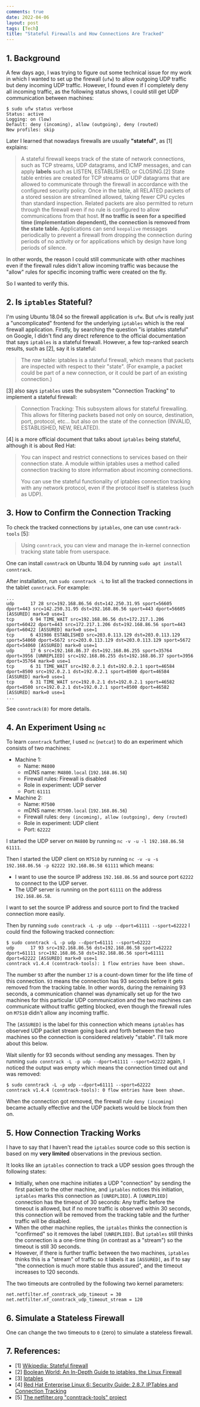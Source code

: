 ```yaml
---
comments: true
date: 2022-04-06
layout: post
tags: [Tech]
title: "Stateful Firewalls and How Connections Are Tracked"
---
```


## 1. Background

A few days ago, I was trying to figure out some technical issue for my work in which I wanted to set up the firewall (`ufw`) to allow outgoing UDP traffic but deny incoming UDP traffic. However, I found even if I completely deny all incoming traffic, as the following status shows, I could still get UDP communication between machines:

```
$ sudo ufw status verbose
Status: active
Logging: on (low)
Default: deny (incoming), allow (outgoing), deny (routed)
New profiles: skip
```

Later I learned that nowadays firewalls are usually **"stateful"**, as [1] explains:

> A stateful firewall keeps track of the state of network connections, such as TCP streams, UDP datagrams, and ICMP messages, and can apply **labels** such as LISTEN, ESTABLISHED, or CLOSING.[2] State table entries are created for TCP streams or UDP datagrams that are allowed to communicate through the firewall in accordance with the configured security policy. Once in the table, all RELATED packets of a stored session are streamlined allowed, taking fewer CPU cycles than standard inspection. Related packets are also permitted to return through the firewall even if no rule is configured to allow communications from that host. **If no traffic is seen for a specified time (implementation dependent), the connection is removed from the state table.** Applications can send `keepalive` messages periodically to prevent a firewall from dropping the connection during periods of no activity or for applications which by design have long periods of silence. 

In other words, the reason I could still communicate with other machines even if the firewall rules didn't allow incoming traffic was because the "allow" rules for specific incoming traffic were created on the fly.

So I wanted to verify this.

## 2. Is `iptables` Stateful?

I'm using Ubuntu 18.04 so the firewall application is `ufw`. But `ufw` is really just a "uncomplicated" frontend for the underlying `iptables` which is the real firewall application. Firstly, by searching the question "is iptables stateful" on Google, I didn't find any direct reference to the official documentation that says `iptables` is a stateful firewall. However, a few top-ranked search results, such as [2], say it is stateful:

> The _raw_ table: iptables is a stateful firewall, which means that packets are inspected with respect to their "state". (For example, a packet could be part of a new connection, or it could be part of an existing connection.)

[3] also says `iptables` uses the subsystem "Connection Tracking" to implement a stateful firewall:

> Connection Tracking: This subsystem allows for stateful firewalling. This allows for filtering packets based not only on source, destination, port, protocol, etc... but also on the state of the connection (INVALID, ESTABLISHED, NEW, RELATED).

[4] is a more official document that talks about `iptables` being stateful, although it is about Red Hat:

> You can inspect and restrict connections to services based on their connection state. A module within iptables uses a method called connection tracking to store information about incoming connections.
>
> You can use the stateful functionality of iptables connection tracking with any network protocol, even if the protocol itself is stateless (such as UDP).

## 3. How to Confirm the Connection Tracking

To check the tracked connections by `iptables`, one can use `conntrack-tools` [5]:

> Using `conntrack`, you can view and manage the in-kernel connection tracking state table from userspace.

One can install `conntrack` on Ubuntu 18.04 by running `sudo apt install conntrack`.

After installation, run `sudo conntrack -L` to list all the tracked connections in the tablet `conntrack`. For example:

```
...
udp      17 28 src=192.168.86.56 dst=142.250.31.95 sport=56605 dport=443 src=142.250.31.95 dst=192.168.86.56 sport=443 dport=56605 [ASSURED] mark=0 use=1
tcp      6 94 TIME_WAIT src=192.168.86.56 dst=172.217.1.206 sport=60422 dport=443 src=172.217.1.206 dst=192.168.86.56 sport=443 dport=60422 [ASSURED] mark=0 use=1
tcp      6 431986 ESTABLISHED src=203.0.113.129 dst=203.0.113.129 sport=54060 dport=5672 src=203.0.113.129 dst=203.0.113.129 sport=5672 dport=54060 [ASSURED] mark=0 use=1
udp      17 6 src=192.168.86.37 dst=192.168.86.255 sport=35764 dport=3956 [UNREPLIED] src=192.168.86.255 dst=192.168.86.37 sport=3956 dport=35764 mark=0 use=1
tcp      6 31 TIME_WAIT src=192.0.2.1 dst=192.0.2.1 sport=46584 dport=8500 src=192.0.2.1 dst=192.0.2.1 sport=8500 dport=46584 [ASSURED] mark=0 use=1
tcp      6 31 TIME_WAIT src=192.0.2.1 dst=192.0.2.1 sport=46582 dport=8500 src=192.0.2.1 dst=192.0.2.1 sport=8500 dport=46582 [ASSURED] mark=0 use=1
...
```

See `conntrack(8)` for more details.

## 4. An Experiment Using `nc`

To learn `conntrack` further, I used `nc` (`netcat`) to do an experiment which consists of two machines:

- Machine 1:
  - Name: `M4800`
  - mDNS name: `M4800.local` (`192.168.86.58`)
  - Firewall rules: Firewall is disabled
  - Role in experiment: UDP server
  - Port: `61111`
- Machine 2:
  - Name: `M7500`
  - mDNS name: `M7500.local` (`192.168.86.56`)
  - Firewall rules: `deny (incoming), allow (outgoing), deny (routed)`
  - Role in experiment: UDP client
  - Port: `62222`

I started the UDP server on `M4800` by running `nc -v -u -l 192.168.86.58 61111`.

Then I started the UDP client on `M7510` by running `nc -v -u -s 192.168.86.56 -p 62222 192.168.86.58 61111` which means:
- I want to use the source IP address `192.168.86.56` and source port `62222` to connect to the UDP server.
- The UDP server is running on the port `61111` on the address `192.168.86.58`.

I want to set the source IP address and source port to find the tracked connection more easily.

Then by running `sudo conntrack -L -p udp --dport=61111 --sport=62222` I could find the following tracked connection:

```
$ sudo conntrack -L -p udp --dport=61111 --sport=62222
udp      17 93 src=192.168.86.56 dst=192.168.86.58 sport=62222 dport=61111 src=192.168.86.58 dst=192.168.86.56 sport=61111 dport=62222 [ASSURED] mark=0 use=1
conntrack v1.4.4 (conntrack-tools): 1 flow entries have been shown.
```

The number `93` after the number `17` is a count-down timer for the life time of this connection. `93` means the connection has 93 seconds before it gets removed from the tracking table. In other words, during the remaining 93 seconds, a communication channel was dynamically set up for the two machines for this particular UDP communication and the two machines can communicate without traffic getting blocked, even though the firewall rules on `M7510` didn't allow any incoming traffic.

The `[ASSURED]` is the label for this connection which means `iptables` has observed UDP packet stream going back and forth between the two machines so the connection is considered relatively "stable". I'll talk more about this below.

Wait silently for 93 seconds without sending any messages. Then by running `sudo conntrack -L -p udp --dport=61111 --sport=62222` again, I noticed the output was empty which means the connection timed out and was removed:

```
$ sudo conntrack -L -p udp --dport=61111 --sport=62222
conntrack v1.4.4 (conntrack-tools): 0 flow entries have been shown.
```

When the connection got removed, the firewall rule `deny (incoming)` became actually effective and the UDP packets would be block from then on.

## 5. How Connection Tracking Works

I have to say that I haven't read the `iptables` source code so this section is based on my **very limited** observations in the previous section.

It looks like an `iptables` connection to track a UDP session goes through the following states:

- Initially, when one machine initiates a UDP "connection" by sending the first packet to the other machine, and `iptables` notices this initiation, `iptables` marks this connection as `[UNREPLIED]`. A `[UNREPLIED]` connection has the timeout of 30 seconds: Any traffic before the timeout is allowed, but if no more traffic is observed within 30 seconds, this connection will be removed from the tracking table and the further traffic will be disabled.
- When the other machine replies, the `iptables` thinks the connection is "confirmed" so it removes the label `[UNREPLIED]`. But `iptables` still thinks the connection is a one-time thing (in contrast as a "stream") so the timeout is still 30 seconds.
- However, if there is further traffic between the two machines, `iptables` thinks this is a "stream" of traffic so it labels it as `[ASSURED]`, as if to say "the connection is much more stable thus assured", and the timeout increases to 120 seconds.

The two timeouts are controlled by the following two kernel parameters:

```
net.netfilter.nf_conntrack_udp_timeout = 30
net.netfilter.nf_conntrack_udp_timeout_stream = 120
```

## 6. Simulate a Stateless Firewall

One can change the two timeouts to `0` (zero) to simulate a stateless firewall.

## 7. References:
- [1] [Wikipedia: Stateful firewall](https://en.wikipedia.org/wiki/Stateful_firewall)
- [2] [Boolean World: An In-Depth Guide to iptables, the Linux Firewall](https://www.booleanworld.com/depth-guide-iptables-linux-firewall/)
- [3] [Iptables](https://ww2.cs.fsu.edu/~bogdanov/SysAdminSp04/Agenda/week15/iptables_lecture.html)
- [4] [Red Hat Enterprise Linux 6: Security Guide: 2.8.7. IPTables and Connection Tracking](https://access.redhat.com/documentation/en-us/red_hat_enterprise_linux/6/html/security_guide/sect-security_guide-firewalls-iptables_and_connection_tracking)
- [5] [The netfilter.org "conntrack-tools" project](https://www.netfilter.org/projects/conntrack-tools/)
